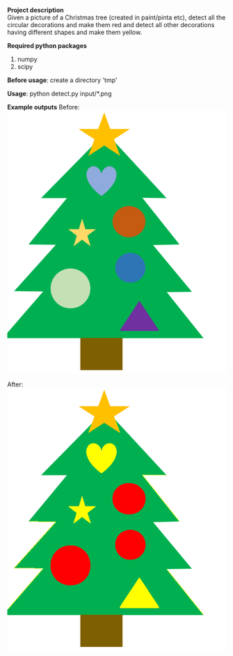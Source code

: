 **Project description** <br />
Given a picture of a Christmas tree (created in paint/pinta etc), detect all the circular decorations and make them red and detect all other decorations having different shapes and make them yellow.

**Required python packages** <br/>
1. numpy
2. scipy

**Before usage**: create a directory 'tmp'

**Usage**: python detect.py input/*.png 

**Example outputs**
Before: <br />
![alt text](https://github.com/AndreeaMusat/coursework/blob/master/Image%20processing/Christmas%20Tree%20Decorator/input/brad.png)

After: <br />
![alt text](https://github.com/AndreeaMusat/coursework/blob/master/Image%20processing/Christmas%20Tree%20Decorator/output/detected.png)

